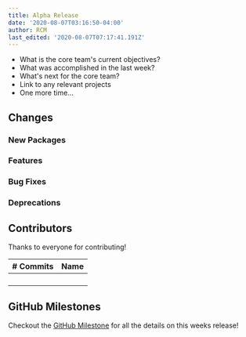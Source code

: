 ```yaml
---
title: Alpha Release
date: '2020-08-07T03:16:50-04:00'
author: RCM
last_edited: '2020-08-07T07:17:41.191Z'
---
```

* What is the core team's current objectives?
* What was accomplished in the last week?
* What's next for the core team?
* Link to any relevant projects
* One more time...

## Changes

### New Packages

### Features

### Bug Fixes

### Deprecations

## Contributors

Thanks to everyone for contributing!

| # Commits | Name |
| --- | --- |
|  |  |
|  |  |
|  |  |
|  |  |

## GitHub Milestones

Checkout the [GitHub Milestone](https://github.com/tinacms/tinacms/milestone/1?closed=1) for all the details on this weeks release!
